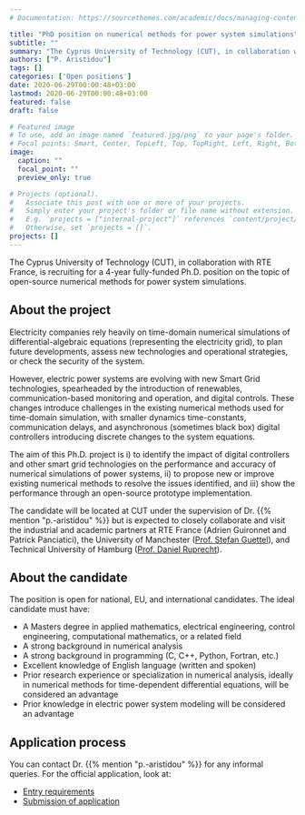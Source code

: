 ```yaml
---
# Documentation: https://sourcethemes.com/academic/docs/managing-content/

title: "PhD position on numerical methods for power system simulations"
subtitle: ""
summary: "The Cyprus University of Technology (CUT), in collaboration with RTE France, is recruiting for a 4-year fully-funded Ph.D. position on the topic of open-source numerical methods for power system simulations."
authors: ["P. Aristidou"]
tags: []
categories: ['Open positions']
date: 2020-06-29T00:00:48+03:00
lastmod: 2020-06-29T00:00:48+03:00
featured: false
draft: false

# Featured image
# To use, add an image named `featured.jpg/png` to your page's folder.
# Focal points: Smart, Center, TopLeft, Top, TopRight, Left, Right, BottomLeft, Bottom, BottomRight.
image:
  caption: ""
  focal_point: ""
  preview_only: true

# Projects (optional).
#   Associate this post with one or more of your projects.
#   Simply enter your project's folder or file name without extension.
#   E.g. `projects = ["internal-project"]` references `content/project/deep-learning/index.md`.
#   Otherwise, set `projects = []`.
projects: []
---
```


The Cyprus University of Technology (CUT), in collaboration with RTE France, is recruiting for a 4-year fully-funded Ph.D. position on the topic of open-source numerical methods for power system simulations.

## About the project

Electricity companies rely heavily on time-domain numerical simulations of differential-algebraic equations (representing the electricity grid), to plan future developments, assess new technologies and operational strategies, or check the security of the system. 

However, electric power systems are evolving with new Smart Grid technologies, spearheaded by the introduction of renewables, communication-based monitoring and operation, and digital controls. These changes introduce challenges in the existing numerical methods used for time-domain simulation, with smaller dynamics time-constants, communication delays, and asynchronous (sometimes black box) digital controllers introducing discrete changes to the system equations.

The aim of this Ph.D. project is i) to identify the impact of digital controllers and other smart grid technologies on the performance and accuracy of numerical simulations of power systems, ii) to propose new or improve existing numerical methods to resolve the issues identified, and iii) show the performance through an open-source prototype implementation.

The candidate will be located at CUT under the supervision of Dr. {{% mention "p.-aristidou" %}} but is expected to closely collaborate and visit the industrial and academic partners at RTE France (Adrien Guironnet and Patrick Panciatici), the University of Manchester ([Prof. Stefan Guettel](http://guettel.com)), and Technical University of Hamburg ([Prof. Daniel Ruprecht](https://www.mat.tuhh.de/home/druprecht_en)).

## About the candidate

The position is open for national, EU, and international candidates. The ideal candidate must have: 

- A Masters degree in applied mathematics, electrical engineering, control engineering, computational mathematics, or a related field
- A strong background in numerical analysis
- A strong background in programming (C, C++, Python, Fortran, etc.) 
- Excellent knowledge of English language (written and spoken)
- Prior research experience or specialization in numerical analysis, ideally in numerical methods for time-dependent differential equations, will be considered an advantage
- Prior knowledge in electric power system modeling will be considered an advantage

## Application process

You can contact Dr. {{% mention "p.-aristidou" %}} for any informal queries. For the official application, look at:

- [Entry requirements](https://www.cut.ac.cy/studies/phd/Entry+requirements/)
- [Submission of application](https://www.cut.ac.cy/studies/phd/Submission+of+application/)

